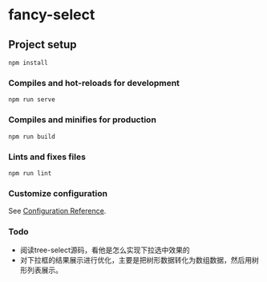 # fancy-select

## Project setup
```
npm install
```

### Compiles and hot-reloads for development
```
npm run serve
```

### Compiles and minifies for production
```
npm run build
```

### Lints and fixes files
```
npm run lint
```

### Customize configuration
See [Configuration Reference](https://cli.vuejs.org/config/).

### Todo

-  阅读tree-select源码，看他是怎么实现下拉选中效果的
-  对下拉框的结果展示进行优化，主要是把树形数据转化为数组数据，然后用树形列表展示。
